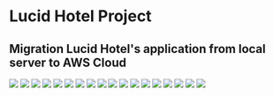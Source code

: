 # Lucid Hotel Project
## Migration Lucid Hotel's application from local server to AWS Cloud
<img src="lucid-hotel-project-presentation\슬라이드0001.png">
<img src="lucid-hotel-project-presentation\슬라이드0002.png">
<img src="lucid-hotel-project-presentation\슬라이드0003.png">
<img src="lucid-hotel-project-presentation\슬라이드0004.png">
<img src="lucid-hotel-project-presentation\슬라이드0005.png">
<img src="lucid-hotel-project-presentation\슬라이드0006.png">
<img src="lucid-hotel-project-presentation\슬라이드0007.png">
<img src="lucid-hotel-project-presentation\슬라이드0008.png">
<img src="lucid-hotel-project-presentation\슬라이드0009.png">
<img src="lucid-hotel-project-presentation\슬라이드0010.png">
<img src="demo-video-latest.mp4">
<img src="lucid-hotel-project-presentation\슬라이드0012.png">
<img src="lucid-hotel-project-presentation\슬라이드0013.png">
<img src="lucid-hotel-project-presentation\슬라이드0014.png">
<img src="lucid-hotel-project-presentation\슬라이드0015.png">
<img src="lucid-hotel-project-presentation\슬라이드0016.png">
<img src="lucid-hotel-project-presentation\슬라이드0017.png">
<img src="lucid-hotel-project-presentation\슬라이드0018.png">